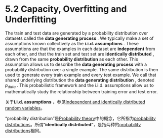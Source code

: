 # 5.2 Capacity, Overfitting and Underfitting



The train and test data are generated by a probability distribution over datasets called the **data generating process** . We typically make a set of assumptions known collectively as the **i.i.d. assumptions** . These assumptions are that the examples in each dataset are **independent** from each other, and that the train set and test set are **identically distributed** , drawn from the same **probability distribution** as each other. This assumption allows us to describe the **data generating process** with a probability distribution over a single example. The same distribution is then used to generate every train example and every test example. We call that shared underlying distribution the **data generating distribution** , denoted $p_{data}$ . This probabilistic framework and the i.i.d. assumptions allow us to mathematically study the relationship between training error and test error.

关于**i.i.d. assumptions** ，参见[Independent and identically distributed random variables](https://en.wikipedia.org/wiki/Independent_and_identically_distributed_random_variables)。

“probability distribution”是[Probability theory](https://en.wikipedia.org/wiki/Probability_theory)中的概念，它所指为[probability distributions](https://en.wikipedia.org/wiki/Probability_distributions)。所谓“**identically distributed**”，是指两种的[probability distributions](https://en.wikipedia.org/wiki/Probability_distributions)相同。